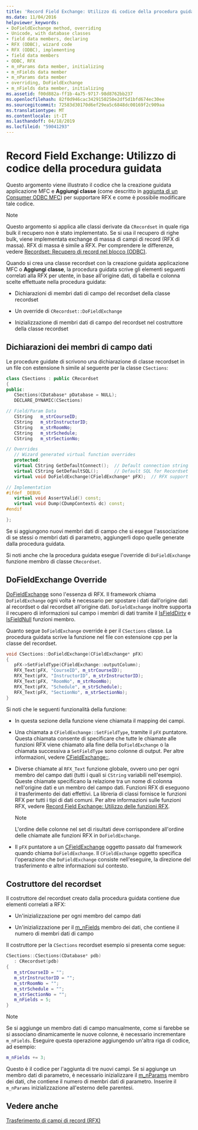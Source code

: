 ```yaml
---
title: 'Record Field Exchange: Utilizzo di codice della procedura guidata'
ms.date: 11/04/2016
helpviewer_keywords:
- DoFieldExchange method, overriding
- Unicode, with database classes
- field data members, declaring
- RFX (ODBC), wizard code
- RFX (ODBC), implementing
- field data members
- ODBC, RFX
- m_nParams data member, initializing
- m_nFields data member
- m_nParams data member
- overriding, DoFieldExchange
- m_nFields data member, initializing
ms.assetid: f00d882a-ff1b-4a75-9717-98d8762bb237
ms.openlocfilehash: 82f0d946cac3429150250e2df5d1bfd674ec30ee
ms.sourcegitcommit: 72583d30170d6ef29ea5c6848dc00169f2c909aa
ms.translationtype: MT
ms.contentlocale: it-IT
ms.lasthandoff: 04/18/2019
ms.locfileid: "59041293"
---
```

# <a name="record-field-exchange-working-with-the-wizard-code"></a>Record Field Exchange: Utilizzo di codice della procedura guidata

Questo argomento viene illustrato il codice che la creazione guidata applicazione MFC e **Aggiungi classe** (come descritto in [aggiunta di un Consumer ODBC MFC](../../mfc/reference/adding-an-mfc-odbc-consumer.md)) per supportare RFX e come è possibile modificare tale codice.

> [!NOTE]
>  Questo argomento si applica alle classi derivate da `CRecordset` in quale riga bulk il recupero non è stato implementato. Se si usa il recupero di righe bulk, viene implementata exchange di massa di campi di record (RFX di massa). RFX di massa è simile a RFX. Per comprendere le differenze, vedere [Recordset: Recupero di record nel blocco (ODBC)](../../data/odbc/recordset-fetching-records-in-bulk-odbc.md).

Quando si crea una classe recordset con la creazione guidata applicazione MFC o **Aggiungi classe**, la procedura guidata scrive gli elementi seguenti correlati alla RFX per utente, in base all'origine dati, di tabella e colonna scelte effettuate nella procedura guidata:

- Dichiarazioni di membri dati di campo del recordset della classe recordset

- Un override di `CRecordset::DoFieldExchange`

- Inizializzazione di membri dati di campo del recordset nel costruttore della classe recordset

##  <a name="_core_the_field_data_member_declarations"></a> Dichiarazioni dei membri di campo dati

Le procedure guidate di scrivono una dichiarazione di classe recordset in un file con estensione h simile al seguente per la classe `CSections`:

```cpp
class CSections : public CRecordset
{
public:
   CSections(CDatabase* pDatabase = NULL);
   DECLARE_DYNAMIC(CSections)

// Field/Param Data
   CString   m_strCourseID;
   CString   m_strInstructorID;
   CString   m_strRoomNo;
   CString   m_strSchedule;
   CString   m_strSectionNo;

// Overrides
   // Wizard generated virtual function overrides
   protected:
   virtual CString GetDefaultConnect();  // Default connection string
   virtual CString GetDefaultSQL();      // Default SQL for Recordset
   virtual void DoFieldExchange(CFieldExchange* pFX);  // RFX support

// Implementation
#ifdef _DEBUG
   virtual void AssertValid() const;
   virtual void Dump(CDumpContext& dc) const;
#endif

};
```

Se si aggiungono nuovi membri dati di campo che si esegue l'associazione di se stessi o membri dati di parametro, aggiungerli dopo quelle generate dalla procedura guidata.

Si noti anche che la procedura guidata esegue l'override di `DoFieldExchange` funzione membro di classe `CRecordset`.

##  <a name="_core_the_dofieldexchange_override"></a> DoFieldExchange Override

[DoFieldExchange](../../mfc/reference/crecordset-class.md#dofieldexchange) sono l'essenza di RFX. Il framework chiama `DoFieldExchange` ogni volta è necessario per spostare i dati dall'origine dati al recordset o dal recordset all'origine dati. `DoFieldExchange` inoltre supporta il recupero di informazioni sul campo i membri di dati tramite il [IsFieldDirty](../../mfc/reference/crecordset-class.md#isfielddirty) e [IsFieldNull](../../mfc/reference/crecordset-class.md#isfieldnull) funzioni membro.

Quanto segue `DoFieldExchange` override è per il `CSections` classe. La procedura guidata scrive la funzione nel file con estensione cpp per la classe del recordset.

```cpp
void CSections::DoFieldExchange(CFieldExchange* pFX)
{
   pFX->SetFieldType(CFieldExchange::outputColumn);
   RFX_Text(pFX, "CourseID", m_strCourseID);
   RFX_Text(pFX, "InstructorID", m_strInstructorID);
   RFX_Text(pFX, "RoomNo", m_strRoomNo);
   RFX_Text(pFX, "Schedule", m_strSchedule);
   RFX_Text(pFX, "SectionNo", m_strSectionNo);
}
```

Si noti che le seguenti funzionalità della funzione:

- In questa sezione della funzione viene chiamata il mapping dei campi.

- Una chiamata a `CFieldExchange::SetFieldType`, tramite il `pFX` puntatore. Questa chiamata consente di specificare che tutte le chiamate alle funzioni RFX viene chiamato alla fine della `DoFieldExchange` o la chiamata successiva a `SetFieldType` sono colonne di output. Per altre informazioni, vedere [CFieldExchange::](../../mfc/reference/cfieldexchange-class.md#setfieldtype).

- Diverse chiamate al `RFX_Text` funzione globale, ovvero uno per ogni membro del campo dati (tutti i quali si `CString` variabili nell'esempio). Queste chiamate specificano la relazione tra un nome di colonna nell'origine dati e un membro del campo dati. Funzioni RFX di eseguono il trasferimento dei dati effettivi. La libreria di classi fornisce le funzioni RFX per tutti i tipi di dati comuni. Per altre informazioni sulle funzioni RFX, vedere [Record Field Exchange: Utilizzo delle funzioni RFX](../../data/odbc/record-field-exchange-using-the-rfx-functions.md).

    > [!NOTE]
    >  L'ordine delle colonne nel set di risultati deve corrispondere all'ordine delle chiamate alle funzioni RFX in `DoFieldExchange`.

- Il `pFX` puntatore a un [CFieldExchange](../../mfc/reference/cfieldexchange-class.md) oggetto passato dal framework quando chiama `DoFieldExchange`. Il `CFieldExchange` oggetto specifica l'operazione che `DoFieldExchange` consiste nell'eseguire, la direzione del trasferimento e altre informazioni sul contesto.

##  <a name="_core_the_recordset_constructor"></a> Costruttore del recordset

Il costruttore del recordset creato dalla procedura guidata contiene due elementi correlati a RFX:

- Un'inizializzazione per ogni membro del campo dati

- Un'inizializzazione per il [m_nFields](../../mfc/reference/crecordset-class.md#m_nfields) membro dei dati, che contiene il numero di membri dati di campo

Il costruttore per la `CSections` recordset esempio si presenta come segue:

```cpp
CSections::CSections(CDatabase* pdb)
   : CRecordset(pdb)
{
   m_strCourseID = "";
   m_strInstructorID = "";
   m_strRoomNo = "";
   m_strSchedule = "";
   m_strSectionNo = "";
   m_nFields = 5;
}
```

> [!NOTE]
>  Se si aggiunge un membro dati di campo manualmente, come si farebbe se si associano dinamicamente le nuove colonne, è necessario incrementare `m_nFields`. Eseguire questa operazione aggiungendo un'altra riga di codice, ad esempio:

```cpp
m_nFields += 3;
```

Questo è il codice per l'aggiunta di tre nuovi campi. Se si aggiunge un membro dati di parametro, è necessario inizializzare il [m_nParams](../../mfc/reference/crecordset-class.md#m_nparams) membro dei dati, che contiene il numero di membri dati di parametro. Inserire il `m_nParams` inizializzazione all'esterno delle parentesi.

## <a name="see-also"></a>Vedere anche

[Trasferimento di campi di record (RFX)](../../data/odbc/record-field-exchange-rfx.md)